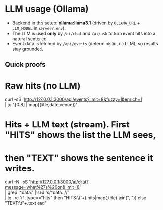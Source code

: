 # LLM usage (Ollama)

- Backend in this setup: **ollama:llama3.1** (driven by `OLLAMA_URL` + `LLM_MODEL` in `server/.env`).
- The LLM is used **only** by `/ai/chat` and `/ai/ask` to turn event hits into a natural sentence.
- Event data is fetched by `/api/events` (deterministic, no LLM), so results stay grounded.

## Quick proofs

# Raw hits (no LLM)
curl -sS 'http://127.0.0.1:3000/api/events?limit=8&fuzzy=1&enrich=1' \
| jq '.[0:8] | map({title,date,venue})'

# Hits + LLM text (stream). First "HITS" shows the list the LLM sees,
# then "TEXT" shows the sentence it writes.
curl -N -sS 'http://127.0.0.1:3000/ai/chat?message=what%27s%20on&limit=8' \
| grep '^data:' | sed 's/^data: //' \
| jq -rc 'if .type=="hits" then "HITS:\t"+(.hits|map(.title)|join(", ")) else "TEXT:\t"+.text end'
